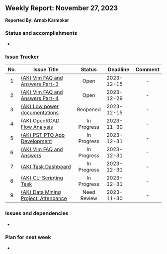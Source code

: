 ## Weekly Report: November 27, 2023

**Reported By: Arnob Karmokar**

### Status and accomplishments
- 

### Issue Tracker
|No.|Issue Title|Status|Deadline|Comment|
|:---:|---|:---:|---|:---:|
|1|[(AK) Vim FAQ and Answers Part-3](https://github.com/primesilicon/personal.AK/issues/30)|Open|2023-12-15|-|
|2|[(AK) Vim FAQ and Answers Part-4](https://github.com/primesilicon/personal.AK/issues/31)|Open|2023-12-29|-|
|3|[(AK) Low power documentations](https://github.com/primesilicon/personal.AK/issues/23)|Reopened|2023-12-15|-|
|4|[(AK) OpenROAD Flow Analysis](https://github.com/primesilicon/personal.AK/issues/33)|In Progress|2023-11-30|-|
|5|[(AK) PST PTO App Development](https://github.com/primesilicon/personal.AK/issues/34)|In Progress|2023-12-31|-|
|6|[(AK) Vim FAQ and Answers](https://github.com/primesilicon/personal.AK/issues/17)|In Progress|2023-12-31|-|
|7|[(AK) Task Dashboard](https://github.com/primesilicon/personal.AK/issues/16)|In Progress|2023-12-31|-|
|8|[(AK) CLI Scripting Task](https://github.com/primesilicon/personal.AK/issues/15)|In Progress|2023-12-31|-|
|9|[(AK) Data Mining Project: Attendance](https://github.com/primesilicon/personal.AK/issues/26)|Need Review|2023-11-30|-|

### Issues and dependencies
- 

### Plan for next week
- 
